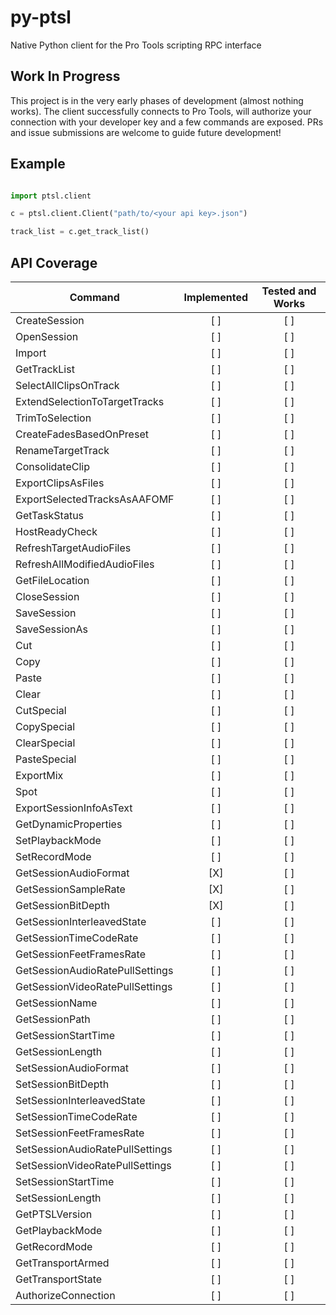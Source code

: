 # py-ptsl

Native Python client for the Pro Tools scripting RPC interface

## Work In Progress

This project is in the very early phases of development (almost nothing works). The 
client successfully connects to Pro Tools, will authorize your connection with your
developer key and a few commands are exposed. PRs and issue submissions are welcome
to guide future development!

## Example

```python

import ptsl.client

c = ptsl.client.Client("path/to/<your api key>.json")

track_list = c.get_track_list()
```

## API Coverage

|Command| Implemented | Tested and Works |
| ----- | :---------: | :--------------: |
|CreateSession| [ ] | [ ] |
|OpenSession| [ ] | [ ] |
|Import| [ ] | [ ] |
|GetTrackList| [ ] | [ ] |
|SelectAllClipsOnTrack| [ ] | [ ] |
|ExtendSelectionToTargetTracks| [ ] | [ ] |
|TrimToSelection| [ ] | [ ] |
|CreateFadesBasedOnPreset| [ ] | [ ] |
|RenameTargetTrack| [ ] | [ ] |
|ConsolidateClip| [ ] | [ ] |
|ExportClipsAsFiles| [ ] | [ ] |
|ExportSelectedTracksAsAAFOMF| [ ] | [ ] |
|GetTaskStatus| [ ] | [ ] |
|HostReadyCheck| [ ] | [ ] |
|RefreshTargetAudioFiles| [ ] | [ ] |
|RefreshAllModifiedAudioFiles| [ ] | [ ] |
|GetFileLocation| [ ] | [ ] |
|CloseSession| [ ] | [ ] |
|SaveSession| [ ] | [ ] |
|SaveSessionAs| [ ] | [ ] |
|Cut| [ ] | [ ] |
|Copy| [ ] | [ ] |
|Paste| [ ] | [ ] |
|Clear| [ ] | [ ] |
|CutSpecial| [ ] | [ ] |
|CopySpecial| [ ] | [ ] |
|ClearSpecial| [ ] | [ ] |
|PasteSpecial| [ ] | [ ] |
|ExportMix| [ ] | [ ] |
|Spot| [ ] | [ ] |
|ExportSessionInfoAsText| [ ] | [ ] |
|GetDynamicProperties| [ ] | [ ] |
|SetPlaybackMode| [ ] | [ ] |
|SetRecordMode| [ ] | [ ] |
|GetSessionAudioFormat| [X] | [ ] |
|GetSessionSampleRate| [X] | [ ] |
|GetSessionBitDepth| [X] | [ ] |
|GetSessionInterleavedState| [ ] | [ ] |
|GetSessionTimeCodeRate| [ ] | [ ] |
|GetSessionFeetFramesRate| [ ] | [ ] |
|GetSessionAudioRatePullSettings| [ ] | [ ] |
|GetSessionVideoRatePullSettings| [ ] | [ ] |
|GetSessionName| [ ] | [ ] |
|GetSessionPath| [ ] | [ ] |
|GetSessionStartTime| [ ] | [ ] |
|GetSessionLength| [ ] | [ ] |
|SetSessionAudioFormat| [ ] | [ ] |
|SetSessionBitDepth| [ ] | [ ] |
|SetSessionInterleavedState| [ ] | [ ] |
|SetSessionTimeCodeRate| [ ] | [ ] |
|SetSessionFeetFramesRate| [ ] | [ ] |
|SetSessionAudioRatePullSettings| [ ] | [ ] |
|SetSessionVideoRatePullSettings| [ ] | [ ] |
|SetSessionStartTime| [ ] | [ ] |
|SetSessionLength| [ ] | [ ] |
|GetPTSLVersion| [ ] | [ ] |
|GetPlaybackMode| [ ] | [ ] |
|GetRecordMode| [ ] | [ ] |
|GetTransportArmed| [ ] | [ ] |
|GetTransportState| [ ] | [ ] |
|AuthorizeConnection| [ ] | [ ] |